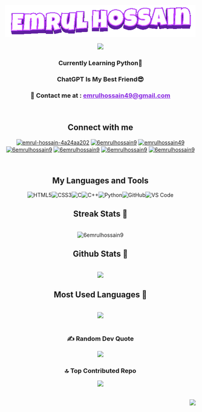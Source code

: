 <div align="center">
  
  ![Emrul Hossain GIF](https://github.com/6emrulhossain9/6emrulhossain9/blob/main/Emrul-Hossain-2-crop.gif)
</div>
<p align="center">
  <img src="https://readme-typing-svg.herokuapp.com/?lines=Computer%20Science%20Student;Aspiring%20Software%20Engineer;Always%20Learning%20New%20Things&font=Fira%20Code&center=true&width=440&height=45&color=8a2be2&vCenter=true&size=25">
</p>

<div align="center">
<h3>  Currently Learning <strong>Python</strong>🐍</h3>

<h3> <strong>ChatGPT Is My Best Friend</strong>😎</h3>

<h3>📧 Contact me at : <strong><a href="mailto:emrulhossain49@gmail.com" style="color:#8a2be2;">emrulhossain49@gmail.com</a></strong></h3>

</div>
<br>

<div align="center">

## Connect with me
<a href="https://linkedin.com/in/emrul-hossain-4a24aa202" target="blank"><img align="center" src="https://raw.githubusercontent.com/rahuldkjain/github-profile-readme-generator/master/src/images/icons/Social/linked-in-alt.svg" alt="emrul-hossain-4a24aa202" height="50" width="60" /></a>
<a href="https://twitter.com/6emrulhossain9" target="blank"><img align="center" src="https://raw.githubusercontent.com/rahuldkjain/github-profile-readme-generator/master/src/images/icons/Social/twitter.svg" alt="6emrulhossain9" height="50" width="60" /></a>
<a href="https://www.hackerrank.com/profile/emrulhossain49" target="blank"><img align="center" src="https://raw.githubusercontent.com/rahuldkjain/github-profile-readme-generator/master/src/images/icons/Social/hackerrank.svg" alt="emrulhossain49" height="50" width="60" /></a>
<a href="https://leetcode.com/u/6emrulhossain9/" target="blank"><img align="center" src="https://raw.githubusercontent.com/rahuldkjain/github-profile-readme-generator/master/src/images/icons/Social/leet-code.svg" alt="6emrulhossain9" height="50" width="60" /></a>
<a href="https://codeforces.com/profile/6emrulhossain9" target="blank"><img align="center" src="https://raw.githubusercontent.com/rahuldkjain/github-profile-readme-generator/master/src/images/icons/Social/codeforces.svg" alt="6emrulhossain9" height="50" width="60" /></a>
<a href="https://www.instagram.com/6emrulhossain9/" target="blank"><img align="center" src="https://raw.githubusercontent.com/rahuldkjain/github-profile-readme-generator/master/src/images/icons/Social/instagram.svg" alt="6emrulhossain9" height="50" width="60" /></a>
<a href="https://www.facebook.com/6emrulhossain9/" target="blank"><img align="center" src="https://raw.githubusercontent.com/rahuldkjain/github-profile-readme-generator/master/src/images/icons/Social/facebook.svg" alt="6emrulhossain9" height="50" width="60" /></a>
</div>

<br>
<div align="center">

## My Languages and Tools
<a href="https://www.w3.org/html/" target="_blank" style="text-decoration:none;"><img src="https://cdn.jsdelivr.net/gh/devicons/devicon/icons/html5/html5-original.svg" alt="HTML5" width="60" height="60"/></a><a href="https://www.w3schools.com/css/" target="_blank" style="text-decoration:none;"><img src="https://cdn.jsdelivr.net/gh/devicons/devicon/icons/css3/css3-original.svg" alt="CSS3" width="60" height="60"/></a><a href="https://www.cprogramming.com/" target="_blank" style="text-decoration:none;"><img src="https://cdn.jsdelivr.net/gh/devicons/devicon/icons/c/c-original.svg" alt="C" width="60" height="60"/></a><a href="https://www.w3schools.com/cpp/" target="_blank" style="text-decoration:none;"><img src="https://cdn.jsdelivr.net/gh/devicons/devicon/icons/cplusplus/cplusplus-original.svg" alt="C++" width="60" height="60"/></a><a href="https://www.python.org/" target="_blank" style="text-decoration:none;"><img src="https://cdn.jsdelivr.net/gh/devicons/devicon/icons/python/python-original.svg" alt="Python" width="60" height="60"/></a><a href="https://github.com/" target="_blank" style="text-decoration:none;"><img src="https://github.githubassets.com/assets/GitHub-Mark-ea2971cee799.png" alt="GitHub" width="60" height="60"/></a><a href="https://code.visualstudio.com/" target="_blank" style="text-decoration:none;"><img src="https://cdn.jsdelivr.net/gh/devicons/devicon/icons/vscode/vscode-original.svg" alt="VS Code" width="60" height="60"/></a>

</div>




<div align="center">

  ##  Streak Stats 	💪
  <br>

  <img src="https://github-readme-streak-stats.herokuapp.com/?user=6emrulhossain9&theme=aura&border=ffffff" alt="6emrulhossain9"/>
</div>

<div align="center">

  ##  Github Stats 	👾
  <br>
  <img src="https://github-readme-stats.vercel.app/api?username=6emrulhossain9&show_icons=true&hide=contribs,prs&cache_seconds=86400&theme=aura" />
</div>

<div align="center">

  ## Most Used Languages 🌟
  <br>
      <img src="https://github-readme-stats.vercel.app/api/top-langs/?username=6emrulhossain9&theme=aura&hide_border=false&include_all_commits=false&count_private=false&layout=compact" />
      </div>
      <br>
<div align="center">

### ✍️ Random Dev Quote

  <img src="https://quotes-github-readme.vercel.app/api?type=horizontal&theme=aura&border=ffffff"/>

</div>

<div align="center">

### 🔝 Top Contributed Repo
<img src="https://github-contributor-stats.vercel.app/api?username=6emrulhossain9&limit=5&theme=aura&combine_all_yearly_contributions=true" />
</div>
<br>
<p align="right"> <img src="https://komarev.com/ghpvc/?username=6emrulhossain9&label=Visited&color=8a2be2&style=plastic" /> </p>
